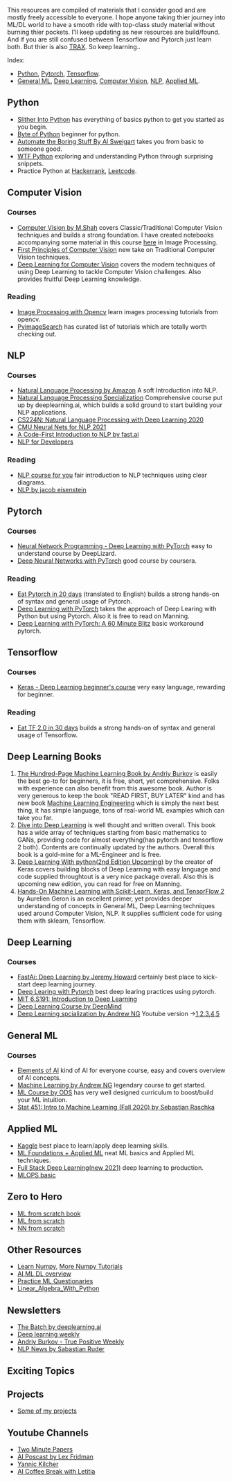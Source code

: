 This resources are compiled of materials that I consider good and are mostly freely accessible to everyone. I hope anyone taking thier journey into ML/DL world to have a smooth ride with top-class study material without burning thier pockets. I'll keep updating as new resources are build/found. And if you are still confused between Tensorflow and Pytorch just learn both. But thier is also [TRAX](https://github.com/google/trax). So keep learning..

Index:
* [Python](https://github.com/Anku5hk/ML-Projects/blob/master/my_resources_list.md#python), [Pytorch](https://github.com/Anku5hk/ML-Projects/blob/master/my_resources_list.md#pytorch), [Tensorflow](https://github.com/Anku5hk/ML-Projects/blob/master/my_resources_list.md#tensorflow).
* [General ML](https://github.com/Anku5hk/ML-Projects/blob/master/my_resources_list.md#general-ml), [Deep Learning](https://github.com/Anku5hk/ML-Projects/blob/master/my_resources_list.md#deep-learning), [Computer Vision](https://github.com/Anku5hk/ML-Projects/blob/master/my_resources_list.md#computer-vision), [NLP](https://github.com/Anku5hk/ML-Projects/blob/master/my_resources_list.md#nlp), [Applied ML](https://github.com/Anku5hk/ML-Projects/blob/master/my_resources_list.md#applied-ml).

## Python
* [Slither Into Python](https://www.slitherintopython.com/) has everything of basics python to get you started as you begin.
* [Byte of Python](https://python.swaroopch.com/) beginner for python.
* [Automate the Boring Stuff By Al Sweigart](https://automatetheboringstuff.com/) takes you from basic to someone good.
* [WTF Python](https://github.com/satwikkansal/wtfpython#-strings-can-be-tricky-sometimes) exploring and understanding Python through surprising snippets.
* Practice Python at [Hackerrank](https://www.hackerrank.com/), [Leetcode](https://leetcode.com/).

## Computer Vision
 ### Courses
   * [Computer Vision by M.Shah](https://www.youtube.com/playlist?list=PLd3hlSJsX_ImKP68wfKZJVIPTd8Ie5u-9) covers Classic/Traditional Computer Vision techniques and builds a strong foundation. I have created notebooks accompanying some material in this course [here](https://github.com/Anku5hk/The_ML_Workflow/) in Image Processing.
   * [First Principles of Computer Vision](https://www.youtube.com/channel/UCf0WB91t8Ky6AuYcQV0CcLw/featured) new take on Traditional Computer Vision techniques.
   * [Deep Learning for Computer Vision](https://www.youtube.com/playlist?list=PL5-TkQAfAZFbzxjBHtzdVCWE0Zbhomg7r) covers the modern techniques of using Deep Learning to tackle Computer Vision challenges. Also provides fruitful Deep Learning knowledge.

 ### Reading
   * [Image Processing with Opencv](https://docs.opencv.org/master/d2/d96/tutorial_py_table_of_contents_imgproc.html) learn images processing tutorials from opencv.
   * [PyimageSearch](https://www.pyimagesearch.com/start-here/) has curated list of tutorials which are totally worth checking out.

## NLP
 ### Courses
   * [Natural Language Processing by Amazon](https://www.youtube.com/playlist?list=PL8P_Z6C4GcuWfAq8Pt6PBYlck4OprHXsw) A soft Introduction into NLP.
   * [Natural Language Processing Specialization](https://www.coursera.org/specializations/natural-language-processing) Comprehensive course put up by deeplearning.ai, which    builds  a solid ground to start building your NLP applications.
   * [CS224N: Natural Language Processing with Deep Learning 2020](https://youtube.com/playlist?list=PLoROMvodv4rOhcuXMZkNm7j3fVwBBY42z) 
   * [CMU Neural Nets for NLP 2021](https://www.youtube.com/playlist?list=PL8PYTP1V4I8AkaHEJ7lOOrlex-pcxS-XV)
   * [A Code-First Introduction to NLP by fast.ai](https://www.fast.ai/2019/07/08/fastai-nlp/)
   * [NLP for Developers](https://youtube.com/playlist?list=PL75e0qA87dlFJiNMeKltWImhQxfFwaxvv)

 ### Reading
   * [NLP course for you](https://lena-voita.github.io/nlp_course.html) fair introduction to NLP techniques using clear diagrams.
   * [NLP by jacob eisenstein](https://github.com/jacobeisenstein/gt-nlp-class/tree/master/notes)

## Pytorch
 ### Courses
  * [Neural Network Programming - Deep Learning with PyTorch](https://deeplizard.com/learn/video/v5cngxo4mIg) easy to understand course by DeepLizard.
  * [Deep Neural Networks with PyTorch](https://www.coursera.org/learn/deep-neural-networks-with-pytorch) good course by coursera.
 ### Reading
  * [Eat Pytorch in 20 days](https://github.com/Anku5hk/eat_pytorch_in_20_days_English) (translated to English) builds a strong hands-on of syntax and general usage of Pytorch.
  * [Deep Learning with PyTorch](https://www.manning.com/books/deep-learning-with-pytorch) takes the approach of Deep Learing with Python but using Pytorch. Also it is free to read on Manning.
  * [Deep Learning with PyTorch: A 60 Minute Blitz](https://pytorch.org/tutorials/beginner/deep_learning_60min_blitz.html) basic workaround pytorch.

## Tensorflow
 ### Courses
  * [Keras - Deep Learning beginner's course](https://youtube.com/playlist?list=PLZbbT5o_s2xrwRnXk_yCPtnqqo4_u2YGL) very easy language, rewarding for beginner.
 ### Reading
  * [Eat TF 2.0 in 30 days](https://github.com/lyhue1991/eat_tensorflow2_in_30_days?s=03) builds a strong hands-on of syntax and general usage of Tensorflow.

## Deep Learning Books
1. [The Hundred-Page Machine Learning Book by Andriy Burkov](http://themlbook.com/) is easily the best go-to for beginners, it is free, short, yet comprehensive. Folks with experience can also benefit from this awesome book. Author is very generous to keep the book "READ FIRST, BUY LATER" kind and has new book [Machine Learning Engineering](http://www.mlebook.com/wiki/doku.php) which is simply the next best thing, it has simple language, tons of real-world ML examples which can take you far.
2. [Dive into Deep Learning](https://d2l.ai/) is well thought and written overall. This book has a wide array of techniques starting from basic mathematics to GANs, providing code for almost everything(has pytorch and tensorflow 2 both). Contents are continually updated by the authors. Overall this book is a gold-mine for a ML-Engineer and is free.
3. [Deep Learning With python(2nd Edition Upcoming)](https://www.manning.com/books/deep-learning-with-python-second-edition) by the creator of Keras covers building blocks of Deep Learning with easy language and code supplied throughtout is a very nice package overall. Also this is upcoming new edition, you can read for free on Manning.
4. [Hands-On Machine Learning with Scikit-Learn, Keras, and TensorFlow 2](https://www.amazon.in/Hands-Machine-Learning-Scikit-Learn-TensorFlow-dp-1492032646/dp/1492032646/ref=dp_ob_title_bk) by Aurelien Geron is an excellent primer, yet provides deeper understanding of concepts in General ML, Deep Learning techniques used around Computer Vision, NLP. It supplies sufficient code for using them with sklearn, Tensorflow.

## Deep Learning 
### Courses
 * [FastAi: Deep Learning by Jeremy Howard](https://www.fast.ai/) certainly best place to kick-start deep learning journey.
 * [Deep Learing with Pytorch](https://youtube.com/playlist?list=PLLHTzKZzVU9eaEyErdV26ikyolxOsz6mq) best deep learing practices using pytorch.
 * [MIT 6.S191: Introduction to Deep Learning](https://youtube.com/playlist?list=PLtBw6njQRU-rwp5__7C0oIVt26ZgjG9NI)
 * [Deep Learning Course by DeepMind](https://youtube.com/playlist?list=PLqYmG7hTraZCkftCvihsG2eCTH2OyGScc)
 * [Deep Learning spcialization by Andrew NG](https://www.coursera.org/specializations/deep-learning) Youtube version ->[1](https://www.youtube.com/playlist?list=PLkDaE6sCZn6Ec-XTbcX1uRg2_u4xOEky0),[2](https://www.youtube.com/playlist?list=PLkDaE6sCZn6Hn0vK8co82zjQtt3T2Nkqc),[3](https://www.youtube.com/playlist?list=PLkDaE6sCZn6E7jZ9sN_xHwSHOdjUxUW_b),[4](https://www.youtube.com/playlist?list=PLkDaE6sCZn6Gl29AoE31iwdVwSG-KnDzF),[5](https://www.youtube.com/playlist?list=PLkDaE6sCZn6F6wUI9tvS_Gw1vaFAx6rd6)

## General ML 
### Courses
 * [Elements of AI](https://www.elementsofai.com/) kind of AI for everyone course, easy and covers overview of AI concepts.
 * [Machine Learning by Andrew NG](https://www.coursera.org/learn/machine-learning) legendary course to get started.
 * [ML Course by ODS](https://mlcourse.ai/) has very well designed curriculum to boost/build your ML intuition.
 * [Stat 451: Intro to Machine Learning (Fall 2020) by Sebastian Raschka](https://youtube.com/playlist?list=PLTKMiZHVd_2KyGirGEvKlniaWeLOHhUF3)

## Applied ML
* [Kaggle](https://www.kaggle.com/) best place to learn/apply deep learning skills.
* [ML Foundations + Applied ML](https://madewithml.com/courses/ml-foundations/) neat ML basics and Applied ML techniques.
* [Full Stack Deep Learning(new 2021)](https://fullstackdeeplearning.com/) deep learning to production.
* [MLOPS basic](https://www.youtube.com/playlist?list=PL7WG7YrwYcnDBDuCkFbcyjnZQrdskFsBz)

## Zero to Hero
* [ML from scratch book](https://dafriedman97.github.io/mlbook/content/introduction.html)
* [ML from scratch](https://github.com/eriklindernoren/ML-From-Scratch)
* [NN from scratch](https://github.com/lab-ml/nn)

## Other Resources
* [Learn Numpy](https://cs231n.github.io/python-numpy-tutorial/), [More Numpy Tutorials](https://numpy.org/learn/)
* [AI,ML,DL overview](https://stanford.edu/~shervine/teaching/cs-230/)
* [Practice ML Questionaries](https://www.confetti.ai/)
* [Linear_Algebra_With_Python](https://github.com/MacroAnalyst/Linear_Algebra_With_Python)

## Newsletters
* [The Batch by deeplearning.ai](https://www.deeplearning.ai/thebatch/)
* [Deep learning weekly](https://www.deeplearningweekly.com/)
* [Andriy Burkov - True Positive Weekly](https://aiweekly.substack.com/people/1236224-andriy-burkov)
* [NLP News by Sabastian Ruder](http://newsletter.ruder.io/)

## Exciting Topics

## Projects
* [Some of my projects](https://github.com/Anku5hk/The_ML_Workflow)

## Youtube Channels
* [Two Minute Papers](https://www.youtube.com/user/keeroyz)
* [AI Poscast by Lex Fridman](https://www.youtube.com/user/lexfridman)
* [Yannic Kilcher](https://www.youtube.com/channel/UCZHmQk67mSJgfCCTn7xBfew)
* [AI Coffee Break with Letitia](https://www.youtube.com/channel/UCobqgqE4i5Kf7wrxRxhToQA)

